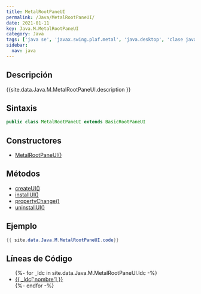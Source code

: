 ```yaml
---
title: MetalRootPaneUI
permalink: /Java/MetalRootPaneUI/
date: 2021-01-11
key: Java.M.MetalRootPaneUI
category: Java
tags: ['java se', 'javax.swing.plaf.metal', 'java.desktop', 'clase java', 'Java 1.4']
sidebar: 
  nav: java
---
```


## Descripción
{{site.data.Java.M.MetalRootPaneUI.description }}

## Sintaxis
~~~java
public class MetalRootPaneUI extends BasicRootPaneUI
~~~

## Constructores
* [MetalRootPaneUI()](/Java/MetalRootPaneUI/MetalRootPaneUI/)

## Métodos
* [createUI()](/Java/MetalRootPaneUI/createUI)
* [installUI()](/Java/MetalRootPaneUI/installUI)
* [propertyChange()](/Java/MetalRootPaneUI/propertyChange)
* [uninstallUI()](/Java/MetalRootPaneUI/uninstallUI)

## Ejemplo
~~~java
{{ site.data.Java.M.MetalRootPaneUI.code}}
~~~

## Líneas de Código
<ul>
{%- for _ldc in site.data.Java.M.MetalRootPaneUI.ldc -%}
   <li>
       <a href="{{_ldc['url'] }}">{{ _ldc['nombre'] }}</a>
   </li>
{%- endfor -%}
</ul>
